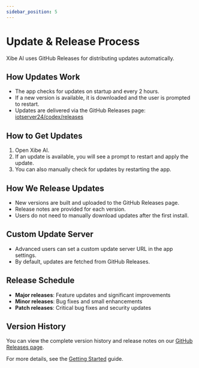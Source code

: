 ```yaml
---
sidebar_position: 5
---
```


# Update & Release Process

Xibe AI uses GitHub Releases for distributing updates automatically.

## How Updates Work
- The app checks for updates on startup and every 2 hours.
- If a new version is available, it is downloaded and the user is prompted to restart.
- Updates are delivered via the GitHub Releases page: [iotserver24/codex/releases](https://github.com/iotserver24/codex/releases)

## How to Get Updates
1. Open Xibe AI.
2. If an update is available, you will see a prompt to restart and apply the update.
3. You can also manually check for updates by restarting the app.

## How We Release Updates
- New versions are built and uploaded to the GitHub Releases page.
- Release notes are provided for each version.
- Users do not need to manually download updates after the first install.

## Custom Update Server
- Advanced users can set a custom update server URL in the app settings.
- By default, updates are fetched from GitHub Releases.

## Release Schedule
- **Major releases**: Feature updates and significant improvements
- **Minor releases**: Bug fixes and small enhancements
- **Patch releases**: Critical bug fixes and security updates

## Version History
You can view the complete version history and release notes on our [GitHub Releases page](https://github.com/iotserver24/codex/releases).

For more details, see the [Getting Started](getting-started) guide. 
